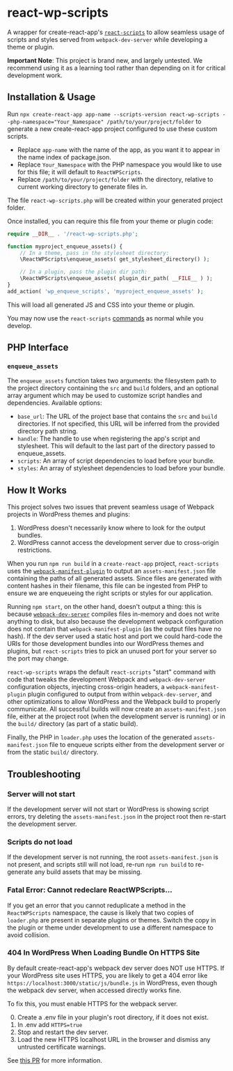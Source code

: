 # react-wp-scripts

A wrapper for create-react-app's [`react-scripts`](https://github.com/facebookincubator/create-react-app/tree/master/packages/react-scripts) to allow seamless usage of scripts and styles served from `webpack-dev-server` while developing a theme or plugin.

**Important Note**: This project is brand new, and largely untested. We recommend using it as a learning tool rather than depending on it for critical development work.

## Installation & Usage

Run `npx create-react-app app-name --scripts-version react-wp-scripts --php-namespace="Your_Namespace" /path/to/your/project/folder` to generate a new create-react-app project configured to use these custom scripts. 

- Replace `app-name` with the name of the app, as you want it to appear in the name index of package.json.
- Replace `Your_Namespace` with the PHP namespace you would like to use for this file; it will default to `ReactWPScripts`.
- Replace `/path/to/your/project/folder` with the directory, relative to current working directory to generate files in.

The file `react-wp-scripts.php` will be created within your generated project folder. 

Once installed, you can require this file from your theme or plugin code:
```php
require __DIR__ . '/react-wp-scripts.php';

function myproject_enqueue_assets() {
	// In a theme, pass in the stylesheet directory:
	\ReactWPScripts\enqueue_assets( get_stylesheet_directory() );

	// In a plugin, pass the plugin dir path:
	\ReactWPScripts\enqueue_assets( plugin_dir_path( __FILE__ ) );
}
add_action( 'wp_enqueue_scripts', 'myproject_enqueue_assets' );
```

This will load all generated JS and CSS into your theme or plugin.

You may now use the `react-scripts` [commands](https://github.com/facebookincubator/create-react-app/blob/master/README.md#npm-start-or-yarn-start) as normal while you develop.

## PHP Interface

### `enqueue_assets`

The `enqueue_assets` function takes two arguments: the filesystem path to the project directory containing the `src` and `build` folders, and an optional array argument which may be used to customize script handles and dependencies. Available options:

- `base_url`: The URL of the project base that contains the `src` and `build` directories. If not specified, this URL will be inferred from the provided directory path string.
- `handle`: The handle to use when registering the app's script and stylesheet. This will default to the last part of the directory passed to enqueue_assets.
- `scripts`: An array of script dependencies to load before your bundle.
- `styles`: An array of stylesheet dependencies to load before your bundle.

## How It Works

This project solves two issues that prevent seamless usage of Webpack projects in WordPress themes and plugins:

1. WordPress doesn't necessarily know where to look for the output bundles.
2. WordPress cannot access the development server due to cross-origin restrictions.

When you run `npm run build` in a `create-react-app` project, `react-scripts` uses the [`webpack-manifest-plugin`](https://github.com/danethurber/webpack-manifest-plugin) to output an `assets-manifest.json` file containing the paths of all generated assets. Since files are generated with content hashes in their filename, this file can be ingested from PHP to ensure we are enqueueing the right scripts or styles for our application.

Running `npm start`, on the other hand, doesn't output a thing: this is because [`webpack-dev-server`](https://github.com/webpack/webpack-dev-server) compiles files in-memory and does not write anything to disk, but also because the development webpack configuration does not contain that `webpack-manifest-plugin` (as the output files have no hash). If the dev server used a static host and port we could hard-code the URIs for those development bundles into our WordPress themes and plugins, but `react-scripts` tries to pick an unused port for your server so the port may change.

`react-wp-scripts` wraps the default `react-scripts` "start" command with code that tweaks the development Webpack and `webpack-dev-server` configuration objects, injecting cross-origin headers, a `webpack-manifest-plugin` plugin configured to output from within `webpack-dev-server`, and other optimizations to allow WordPress and the Webpack build to properly communicate. All successful builds will now create an `assets-manifest.json` file, either at the project root (when the development server is running) or in the `build/` directory (as part of a static build).

Finally, the PHP in `loader.php` uses the location of the generated `assets-manifest.json` file to enqueue scripts either from the development server or from the static `build/` directory.

## Troubleshooting

### Server will not start

If the development server will not start or WordPress is showing script errors, try deleting the `assets-manifest.json` in the project root then re-start the development server.

### Scripts do not load

If the development server is not running, the root `assets-manifest.json` is not present, and scripts still will not load, re-run `npm run build` to re-generate any build assets that may be missing.

### Fatal Error: Cannot redeclare ReactWPScripts...

If you get an error that you cannot reduplicate a method in the `ReactWPScripts` namespace, the cause is likely that two copies of `loader.php` are present in separate plugins or themes. Switch the copy in the plugin or theme under development to use a different namespace to avoid collision.

### 404 In WordPress When Loading Bundle On HTTPS Site
By default create-react-app's webpack dev server does NOT use HTTPS. If your WordPress site uses HTTPS, you are likely to get a 404 error like `https://localhost:3000/static/js/bundle.js` in WordPress, even though the webpack dev server, when accessed directly works fine.

To fix this, you must enable HTTPS for the webpack server. 

0) Create a .env file in your plugin's root directory, if it does not exist.
1) In .env add `HTTPS=true`
2) Stop and restart the dev server.
3) Load the new HTTPS localhost URL in the browser and dismiss any untrusted certificate warnings. 

See [this PR](https://github.com/facebook/create-react-app/pull/552) for more information.
